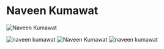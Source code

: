 # Naveen Kumawat

![Naveen Kumawat](https://github.com/naveen-kumawat/img/assets/63699592/59707717-48ff-44e1-9373-4a892187c4a7)

![naveen kumawat](https://github.com/naveen-kumawat/img/assets/63699592/861026aa-deb8-4f63-a2f7-0b247d8aaf63)
![Naveen Kumawat](https://github.com/naveen-kumawat/img/assets/63699592/b9a16a57-7486-4951-b87f-f41e2c9d0860)
![naveen kumawat](https://github.com/naveen-kumawat/img/assets/63699592/d4447eee-e32a-4948-bc5c-6690918f1019)
